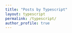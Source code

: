 ```yaml
---
title: "Posts by Typescript"
layout: typescript
permalink: /typescript/
author_profile: true
---
```

